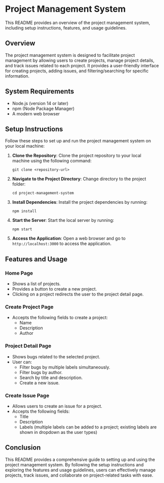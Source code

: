 # Project Management System

This README provides an overview of the project management system, including setup instructions, features, and usage guidelines.

## Overview

The project management system is designed to facilitate project management by allowing users to create projects, manage project details, and track issues related to each project. It provides a user-friendly interface for creating projects, adding issues, and filtering/searching for specific information.

## System Requirements

- Node.js (version 14 or later)
- npm (Node Package Manager)
- A modern web browser

## Setup Instructions

Follow these steps to set up and run the project management system on your local machine:

1. **Clone the Repository**: Clone the project repository to your local machine using the following command:

    ```
    git clone <repository-url>
    ```

2. **Navigate to the Project Directory**: Change directory to the project folder:

    ```
    cd project-management-system
    ```

3. **Install Dependencies**: Install the project dependencies by running:

    ```
    npm install
    ```

4. **Start the Server**: Start the local server by running:

    ```
    npm start
    ```

5. **Access the Application**: Open a web browser and go to `http://localhost:3000` to access the application.

## Features and Usage

### Home Page

- Shows a list of projects.
- Provides a button to create a new project.
- Clicking on a project redirects the user to the project detail page.

### Create Project Page

- Accepts the following fields to create a project:
  - Name
  - Description
  - Author

### Project Detail Page

- Shows bugs related to the selected project.
- User can:
  - Filter bugs by multiple labels simultaneously.
  - Filter bugs by author.
  - Search by title and description.
  - Create a new issue.

### Create Issue Page

- Allows users to create an issue for a project.
- Accepts the following fields:
  - Title
  - Description
  - Labels (multiple labels can be added to a project; existing labels are shown in dropdown as the user types)

## Conclusion

This README provides a comprehensive guide to setting up and using the project management system. By following the setup instructions and exploring the features and usage guidelines, users can effectively manage projects, track issues, and collaborate on project-related tasks with ease.
